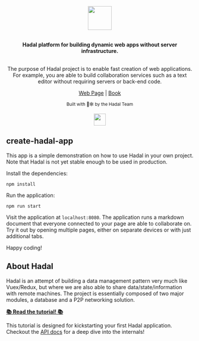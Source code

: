 <div align="center">
  <img align="center" height="64px" src="https://hadal.io/assets/hadal.svg">
  <br></br>
  
  <strong>Hadal platform for building dynamic web apps
  without server infrastructure.
  </strong>
  <br></br>  
  <p>
  The purpose of Hadal project is to enable fast creation of web applications.
  For example, you are able to build collaboration services such as a text editor without requiring servers or back-end code.
  </p>

  [Web Page][hadal-page] | [Book][hadal-tutorial]

  <sub>Built with 🦀🕸 by the Hadal Team</sub>

  <img height="32px" src="https://hadal.io/assets/wave.svg">
</div>

## create-hadal-app
This app is a simple demonstration on how to use Hadal in your own project.
Note that Hadal is not yet stable enough to be used in production.

Install the dependencies:
```
npm install
```

Run the application:
```
npm run start
```

Visit the application at `localhost:8080`.
The application runs a markdown document that everyone connected to your page
are able to collaborate on.
Try it out by opening multiple pages, either on separate devices or with
just additional tabs.

Happy coding!

## About Hadal
Hadal is an attempt of building a data management pattern very much like Vuex/Redux, but where we are also able to share data/state/information with remote machines.
The project is essentially composed of two major modules, a database and a P2P networking solution.

[**📚 Read the tutorial! 📚**][hadal-tutorial]

This tutorial is designed for kickstarting your first Hadal application.
Checkout the [API docs][hadal-docs] for a deep dive into the internals!

[hadal-page]: https://hadal.io/page
[hadal-tutorial]: https://hadal.io/book
[hadal-docs]: https://hadal.io/internal/doc/hadal

